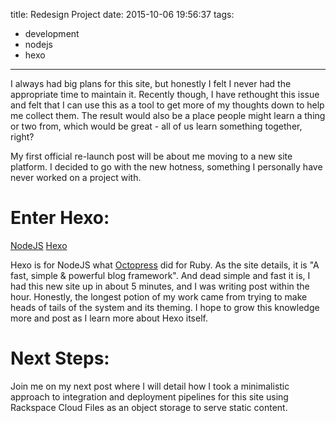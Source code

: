 title: Redesign Project
date: 2015-10-06 19:56:37
tags:
  - development
  - nodejs
  - hexo
---
I always had big plans for this site, but honestly I felt I never had the appropriate time to maintain it. Recently though, I have rethought this issue and felt that I can use this as a tool to get more of my thoughts down to help me collect them. The result would also be a place people might learn a thing or two from, which would be great - all of us learn something together, right?

My first official re-launch post will be about me moving to a new site platform. I decided to go with the new hotness, something I personally have never worked on a project with.

# Enter Hexo:

[NodeJS](https://nodejs.org/en/)
[Hexo](https://hexo.io/)

Hexo is for NodeJS what [Octopress](http://octopress.org/) did for Ruby. As the site details, it is "A fast, simple & powerful blog framework". And dead simple and fast it is, I had this new site up in about 5 minutes, and I was writing post within the hour. Honestly, the longest potion of my work came from trying to make heads of tails of the system and its theming. I hope to grow this knowledge more and post as I learn more about Hexo itself.

# Next Steps:
Join me on my next post where I will detail how I took a minimalistic approach to integration and deployment pipelines for this site using Rackspace Cloud Files as an object storage to serve static content.
